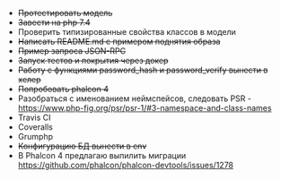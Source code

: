 * ~~Протестировать модель~~
* ~~Завести на php 7.4~~
* Проверить типизированные свойства классов в модели
* ~~Написать README.md с примером поднятия образа~~
* ~~Пример запроса JSON-RPC~~
* ~~Запуск тестов и покрытия через докер~~
* ~~Работу с функциями password_hash и password_verify вынести в хелер~~
* ~~Попробовать phalcon 4~~
* Разобраться с именованием неймспейсов, следовать PSR - https://www.php-fig.org/psr/psr-1/#3-namespace-and-class-names
* Travis CI
* Coveralls
* Grumphp
* ~~Конфигурацию БД вынести в env~~
* В Phalcon 4 предлагаю выпилить миграции https://github.com/phalcon/phalcon-devtools/issues/1278

